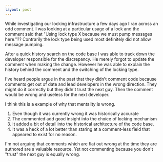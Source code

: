 ```yaml
---
layout: post
---
```

While investigating our locking infrastructure a few days ago I ran across an
odd comment. I was looking at a particular usage of a lock and the comment
said that "Using lock type X because we must pump messages here."?? Contrarily
the lock type being used most definitely did not allow message pumping.

After a quick history search on the code base I was able to track down the
developer responsible for the discrepancy. He merely forgot to update the
comment when making the change. However he was able to explain the history
behind the comment and the switching of the locking type.

I've heard people argue in the past that they didn't comment code because
comments get out of date and lead developers in the wrong direction. They
might do it correctly but they didn't trust the next guy. Then the comment
would be wrong and useless for the next developer.

I think this is a example of why that mentality is wrong.

  1. Even though it was currently wrong it was historically accurate
  2. The commented add good insight into the choice of locking mechanism
  3. It added a bit of detail into the historical architecture of the code base.
  4. It was a heck of a lot better than staring at a comment-less field that appeared to exist for no reason.

I'm not arguing that comments which are flat out wrong at the time they are
authored are a valuable resource. Yet not commenting because you don't
"trust" the next guy is equally wrong.

